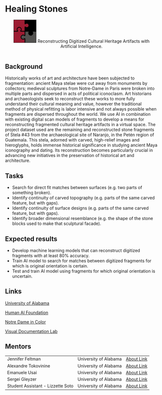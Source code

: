 # Healing Stones

<div align="center">
   <img src="Puzzle2.jpg.jpeg" width=15% />
    Reconstructing Digitized Cultural Heritage Artifacts with Artificial Intelligence.
</div>

<br>


## Background
Historically works of art and architecture have been subjected to fragmentation: ancient Maya stelae were cut away from monuments by collectors; medieval sculptures from Notre-Dame in Paris were broken into multiple parts and dispersed in acts of political iconoclasm. Art historians and archaeologists seek to reconstruct these works to more fully understand their cultural meaning and value, however the traditional method of physical refitting is labor intensive and not always possible when fragments are dispersed throughout the world. We use AI in combination with existing digital scan models of fragments to develop a means for reconstructing fragmented cultural heritage artifacts in a virtual space. The project dataset used are the remaining and reconstructed stone fragments of Stela #43 from the archaeological site of Naranjo, in the Petén region of Guatemala. This stela, adorned with carved, high-relief images and hieroglyphs, holds immense historical significance in studying ancient Maya iconography and dating. Its reconstruction becomes particularly crucial in advancing new initiatives in the preservation of historical art and architecture.     

## Tasks
- Search for direct fit matches between surfaces (e.g. two parts of something broken).
- Identify continuity of carved topography (e.g. parts of the same carved feature, but with gaps).
- Identify continuity of surface designs (e.g. parts of the same carved feature, but with gaps).
- Identify broader dimensional resemblance (e.g. the shape of the stone blocks used to make that sculptural facade).


## Expected results
- Develop machine learning models that can reconstruct digitized fragments with at least 80% accuracy.
- Train AI model to search for matches between digitized fragments for which is original orientation is certain.
- Test and train AI model using fragments for which original orientation is uncertain.

## Links
[University of Alabama](https://www.ua.edu)

[Human AI Foundation](https://humanai.foundation/gsoc/organizations/2025/alabama.html)
 
[Notre Dame in Color](https://adhc1.ua.edu/notre_dame_in_color/)
  
[Visual Documentation Lab](https://sites.ua.edu/atokovinine/3d-lab/)

## Mentors
|||| 
|-----------------|-----------------|-----------------
| Jennifer Feltman  | University of Alabama  | [About Link](https://art.ua.edu/people/jennifer-m-feltman/)
| Alexandre Tokovinine  | University of Alabama  | [About Link](https://anthropology.ua.edu/people/alexandre-tokovinine/)  
| Emanuele Usai|University of Alabama|[About Link](https://physics.ua.edu/people/emanuele-usai/)
| Sergei Gleyzer | University of Alabama|[About Link](https://physics.ua.edu/people/sergei-gleyzer/)
| Student Assistant - Lizzette Soto| University of Alabama|[About Link](https://anthropology.ua.edu/graduate-student/lizzette-soto/)

